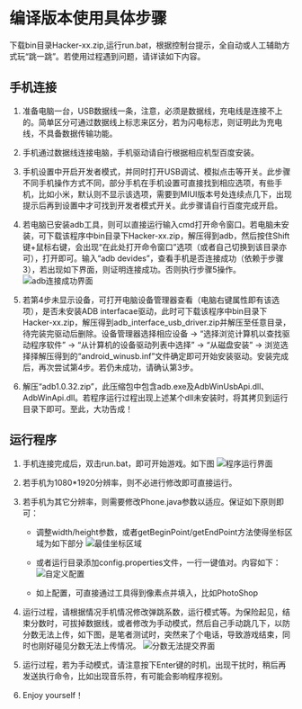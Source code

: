 # 编译版本使用具体步骤 #
下载bin目录Hacker-xx.zip,运行run.bat，根据控制台提示，全自动或人工辅助方式玩“跳一跳”。若使用过程遇到问题，请详读如下内容。


## 手机连接 ##
1. 准备电脑一台，USB数据线一条，注意，必须是数据线，充电线是连接不上的。简单区分可通过数据线上标志来区分，若为闪电标志，则证明此为充电线，不具备数据传输功能。

2. 手机通过数据线连接电脑，手机驱动请自行根据相应机型百度安装。

3. 手机设置中开启开发者模式，并同时打开USB调试、模拟点击等开关。此步骤不同手机操作方式不同，部分手机在手机设置可直接找到相应选项，有些手机，比如小米，默认则不显示该选项，需要到MIUI版本号处连续点几下，出现提示后再到设置中才可找到开发者模式开关。此步骤请自行百度完成开启。

4. 若电脑已安装adb工具，则可以直接运行输入cmd打开命令窗口。若电脑未安装，可下载该程序中bin目录下Hacker-xx.zip，解压得到adb，然后按住Shift键+鼠标右键，会出现“在此处打开命令窗口”选项（或者自己切换到该目录亦可），打开即可。输入“adb devides”，查看手机是否连接成功（依赖于步骤3），若出现如下界面，则证明连接成功。否则执行步骤5操作。
![adb连接成功界面](https://i.imgur.com/Bi1HE3M.png)

5. 若第4步未显示设备，可打开电脑设备管理器查看（电脑右键属性即有该选项），是否未安装ADB interfacae驱动，此时可下载该程序中bin目录下Hacker-xx.zip，解压得到adb_interface_usb_driver.zip并解压至任意目录，待完装完驱动后删除。设备管理器选择相应设备 -> “选择浏览计算机以查找驱动程序软件” -> “从计算机的设备驱动列表中选择” -> “从磁盘安装” -> 浏览选择择解压得到的“android_winusb.inf”文件确定即可开始安装驱动。安装完成后，再次尝试第4步。若仍未成功，请确认第3步。

6. 解压“adb1.0.32.zip”，此压缩包中包含adb.exe及AdbWinUsbApi.dll、AdbWinApi.dll。若程序运行过程出现上述某个dll未安装时，将其拷贝到运行目录下即可。至此，大功告成！


## 运行程序 ##
1. 手机连接完成后，双击run.bat，即可开始游戏。如下图
![程序运行界面](https://i.imgur.com/TzQ5xAI.png)

2. 若手机为1080*1920分辨率，则不必进行修改即可直接运行。

3. 若手机为其它分辨率，则需要修改Phone.java参数以适应。保证如下原则即可：
	- 调整width/height参数，或者getBeginPoint/getEndPoint方法使得坐标区域为如下部分
	![最佳坐标区域](https://i.imgur.com/QxkooH4.png)
	
	- 或者运行目录添加config.properties文件，一行一键值对。内容如下：
	![自定义配置](https://i.imgur.com/UwoUQgs.png)
	
	- 如上配置，可直接通过工具得到像素点并填入，比如PhotoShop

4. 运行过程，请根据情况手机情况修改弹跳系数，运行模式等。为保险起见，结束分数时，可拔掉数据线，或者修改为手动模式，然后自己手动跳几下，以防分数无法上传，如下图，是笔者测试时，突然来了个电话，导致游戏结束，同时也刚好碰见分数无法上传情况。
![分数无法提交界面](https://i.imgur.com/KKXF4D5.png)

6. 运行过程，若为手动模式，请注意按下Enter键的时机，出现干扰时，稍后再发送执行命令，比如出现音乐符，有可能会影响程序视别。

5. Enjoy yourself！